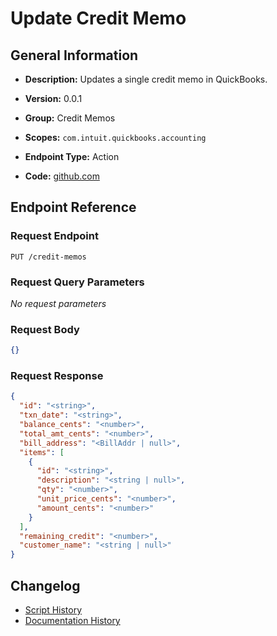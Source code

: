 <!-- BEGIN GENERATED CONTENT -->
# Update Credit Memo

## General Information

- **Description:** Updates a single credit memo in QuickBooks.

- **Version:** 0.0.1
- **Group:** Credit Memos
- **Scopes:** `com.intuit.quickbooks.accounting`
- **Endpoint Type:** Action
- **Code:** [github.com](https://github.com/NangoHQ/integration-templates/tree/main/integrations/quickbooks-sandbox/actions/update-credit-memo.ts)


## Endpoint Reference

### Request Endpoint

`PUT /credit-memos`

### Request Query Parameters

_No request parameters_

### Request Body

```json
{}
```

### Request Response

```json
{
  "id": "<string>",
  "txn_date": "<string>",
  "balance_cents": "<number>",
  "total_amt_cents": "<number>",
  "bill_address": "<BillAddr | null>",
  "items": [
    {
      "id": "<string>",
      "description": "<string | null>",
      "qty": "<number>",
      "unit_price_cents": "<number>",
      "amount_cents": "<number>"
    }
  ],
  "remaining_credit": "<number>",
  "customer_name": "<string | null>"
}
```

## Changelog

- [Script History](https://github.com/NangoHQ/integration-templates/commits/main/integrations/quickbooks-sandbox/actions/update-credit-memo.ts)
- [Documentation History](https://github.com/NangoHQ/integration-templates/commits/main/integrations/quickbooks-sandbox/actions/update-credit-memo.md)

<!-- END  GENERATED CONTENT -->


